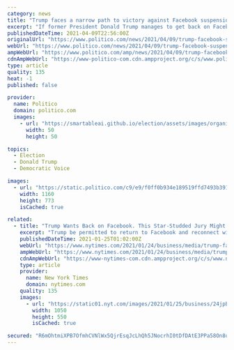 ```yaml
---
category: news
title: "Trump faces a narrow path to victory against Facebook suspension"
excerpt: "If former President Donald Trump manages to get back on Facebook and Instagram this month, his win will rest on a series of close calls. Facebook’s oversight board is expected to rule in the coming weeks on whether to uphold or overturn Trump’s ..."
publishedDateTime: 2021-04-09T22:56:00Z
originalUrl: "https://www.politico.com/news/2021/04/09/trump-facebook-suspension-oversight-board-480671"
webUrl: "https://www.politico.com/news/2021/04/09/trump-facebook-suspension-oversight-board-480671"
ampWebUrl: "https://www.politico.com/amp/news/2021/04/09/trump-facebook-suspension-oversight-board-480671"
cdnAmpWebUrl: "https://www-politico-com.cdn.ampproject.org/c/s/www.politico.com/amp/news/2021/04/09/trump-facebook-suspension-oversight-board-480671"
type: article
quality: 135
heat: -1
published: false

provider:
  name: Politico
  domain: politico.com
  images:
    - url: "https://smartableai.github.io/election/assets/images/organizations/politico.com-50x50.jpg"
      width: 50
      height: 50

topics:
  - Election
  - Donald Trump
  - Democratic Voice

images:
  - url: "https://static.politico.com/c9/e9/f0ff0b934e189519ffd7493b3913/210409-trump-phone-getty-773.jpg"
    width: 1160
    height: 773
    isCached: true

related:
  - title: "Trump Wants Back on Facebook. This Star-Studded Jury Might Let Him."
    excerpt: "Trump be permitted to return to Facebook and reconnect with his millions of followers? The decision has major consequences not just for American politics, but also for the way in which social media is regulated,"
    publishedDateTime: 2021-01-25T01:02:00Z
    webUrl: "https://www.nytimes.com/2021/01/24/business/media/trump-facebook-oversight-board.html"
    ampWebUrl: "https://www.nytimes.com/2021/01/24/business/media/trump-facebook-oversight-board.amp.html"
    cdnAmpWebUrl: "https://www-nytimes-com.cdn.ampproject.org/c/s/www.nytimes.com/2021/01/24/business/media/trump-facebook-oversight-board.amp.html"
    type: article
    provider:
      name: New York Times
      domain: nytimes.com
    quality: 135
    images:
      - url: "https://static01.nyt.com/images/2021/01/25/business/24jpBenSmith-print/24BenSmith-02-facebookJumbo.jpg"
        width: 1050
        height: 550
        isCached: true

secured: "R6mOhtmiXPB7OfmhCVNlWx5QjrEsqJcLhQh5JNocrhI0tDfDAtE3PPa58On8uR/bOqge2+mzUsrPJ7mtV8VrfsfGMKuXtYGAAXF1iZc6o2wh/Kr/lMhTzd6UzALUXBN4hp3hU2GVW4p+j/pmSC0Hr0Rj/RNiRrFMR7imx8vxk0WGR249DUZQwpbFOZuZ+BgEIYDqvMNh6owt7PXwTnTyOvsgsX5kM3pfaftbjTRe56xLLkO9skNCgFORs3ZTTF60cvNI7YVVuAS46trCS9IYMHQdN5kzVZz+VoPlkwIYkiZzkyM+3Z4NsmzxVBnIlQgk44GFBcywtjFiWaMNPafdKTTua3Pp46N4EcZ8VayIPYw=;kR1fTzUCpQXNEaIEQNOmLA=="
---
```


